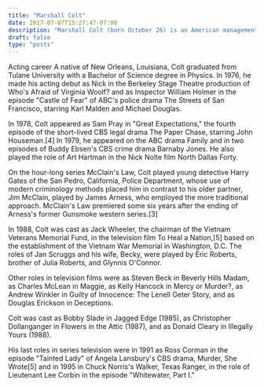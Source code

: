 ```yaml
---
title: "Marshall Colt"
date: 2017-07-07T15:27:47-07:00
description: "Marshall Colt (born October 26) is an American management consultant, combat-decorated veteran and former Captain in the United States Navy in San Diego, California,[1] who was an actor in film and television[2] from 1976 to 1995."
draft: false
type: "posts"
---
```


Acting career
A native of New Orleans, Louisiana, Colt graduated from Tulane University with a Bachelor of Science degree in Physics. In 1976, he made his acting debut as Nick in the Berkeley Stage Theatre production of Who's Afraid of Virginia Woolf? and as Inspector William Holmer in the episode "Castle of Fear" of ABC's police drama The Streets of San Francisco, starring Karl Malden and Michael Douglas.

In 1978, Colt appeared as Sam Pray in "Great Expectations," the fourth episode of the short-lived CBS legal drama The Paper Chase, starring John Houseman.[4] In 1979, he appeared on the ABC drama Family and in two episodes of Buddy Ebsen's CBS crime drama Barnaby Jones. He also played the role of Art Hartman in the Nick Nolte film North Dallas Forty.

On the hour-long series McClain's Law, Colt played young detective Harry Gates of the San Pedro, California, Police Department, whose use of modern criminology methods placed him in contrast to his older partner, Jim McClain, played by James Arness, who employed the more traditional approach. McClain's Law premiered some six years after the ending of Arness's former Gunsmoke western series.[3]

In 1988, Colt was cast as Jack Wheeler, the chairman of the Vietnam Veterans Memorial Fund, in the television film To Heal a Nation,[5] based on the establishment of the Vietnam War Memorial in Washington, D.C. The roles of Jan Scruggs and his wife, Becky, were played by Eric Roberts, brother of Julia Roberts, and Glynnis O'Connor.

Other roles in television films were as Steven Beck in Beverly Hills Madam, as Charles McLean in Maggie, as Kelly Hancock in Mercy or Murder?, as Andrew Winkler in Guilty of Innocence: The Lenell Geter Story, and as Douglas Erickson in Deceptions.

Colt was cast as Bobby Slade in Jagged Edge (1985), as Christopher Dollanganger in Flowers in the Attic (1987), and as Donald Cleary in Illegally Yours (1988).

His last roles in series television were in 1991 as Ross Corman in the episode "Tainted Lady" of Angela Lansbury's CBS drama, Murder, She Wrote[5] and in 1995 in Chuck Norris's Walker, Texas Ranger, in the role of Lieutenant Lee Corbin in the episode "Whitewater, Part I."
